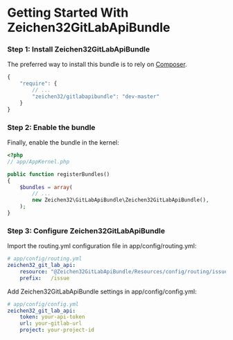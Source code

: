 Getting Started With Zeichen32GitLabApiBundle
=========================================

### Step 1: Install Zeichen32GitLabApiBundle

The preferred way to install this bundle is to rely on [Composer](http://getcomposer.org).

``` js
{
    "require": {
        // ...
        "zeichen32/gitlabapibundle": "dev-master"
    }
}
```

### Step 2: Enable the bundle

Finally, enable the bundle in the kernel:

``` php
<?php
// app/AppKernel.php

public function registerBundles()
{
    $bundles = array(
        // ...
        new Zeichen32\GitLabApiBundle\Zeichen32GitLabApiBundle(),
    );
}
```

### Step 3: Configure Zeichen32GitLabApiBundle

Import the routing.yml configuration file in app/config/routing.yml:

``` yaml
# app/config/routing.yml
zeichen32_git_lab_api:
    resource: "@Zeichen32GitLabApiBundle/Resources/config/routing/issues.xml"
    prefix:   /issue
```

Add Zeichen32GitLabApiBundle settings in app/config/config.yml:

``` yaml
# app/config/config.yml
zeichen32_git_lab_api:
    token: your-api-token
    url: your-gitlab-url
    project: your-project-id
```



